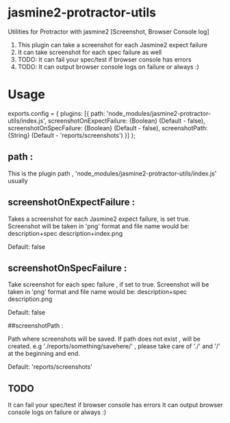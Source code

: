 # jasmine2-protractor-utils
Utilities for Protractor with jasmine2 [Screenshot, Browser Console log]

1. This plugin can take a screenshot for each Jasmine2 expect failure
2. It can take screenshot for each spec failure as well
3. TODO: It can fail your spec/test if browser console has errors
4. TODO: It can output browser console logs on failure or always :)

# Usage

exports.config = {
      plugins: [{
        path: 'node_modules/jasmine2-protractor-utils/index.js',
        screenshotOnExpectFailure: {Boolean}    (Default - false),
        screenshotOnSpecFailure: {Boolean}      (Default - false),
        screenshotPath: {String}                (Default - 'reports/screenshots')
      }]
    };


 ## path :

 This is the plugin path , 'node_modules/jasmine2-protractor-utils/index.js' usually


 ## screenshotOnExpectFailure :

 Takes a screenshot for each Jasmine2 expect failure, is set true.
 Screenshot will be taken in 'png' format and file name would be: description+spec description+index.png

 Default: false


 ## screenshotOnSpecFailure :

 Take screenshot for each spec failure , if set to true.
 Screenshot will be taken in 'png' format and file name would be: description+spec description.png

 Default: false


 ##screenshotPath :

 Path where screenshots will be saved. If path does not exist , will be created.
 e.g './reports/something/savehere/' , please take care of './' and '/' at the beginning and end.

 Default: 'reports/screenshots'


## TODO
It can fail your spec/test if browser console has errors
It can output browser console logs on failure or always :)